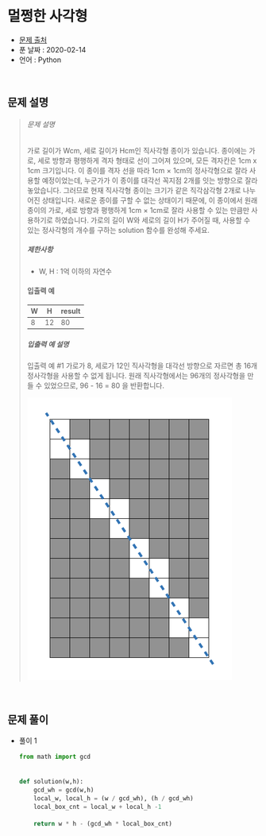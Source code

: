 # 멀쩡한 사각형

* [문제 출처](https://programmers.co.kr/learn/courses/30/lessons/42898?language=python3)
* 푼 날짜 : 2020-02-14
* 언어 : Python



<br>

## 문제 설명

> ###### 문제 설명
>
> 가로 길이가 Wcm, 세로 길이가 Hcm인 직사각형 종이가 있습니다. 종이에는 가로, 세로 방향과 평행하게 격자 형태로 선이 그어져 있으며, 모든 격자칸은 1cm x 1cm 크기입니다. 이 종이를 격자 선을 따라 1cm × 1cm의 정사각형으로 잘라 사용할 예정이었는데, 누군가가 이 종이를 대각선 꼭지점 2개를 잇는 방향으로 잘라 놓았습니다. 그러므로 현재 직사각형 종이는 크기가 같은 직각삼각형 2개로 나누어진 상태입니다. 새로운 종이를 구할 수 없는 상태이기 때문에, 이 종이에서 원래 종이의 가로, 세로 방향과 평행하게 1cm × 1cm로 잘라 사용할 수 있는 만큼만 사용하기로 하였습니다.
> 가로의 길이 W와 세로의 길이 H가 주어질 때, 사용할 수 있는 정사각형의 개수를 구하는 solution 함수를 완성해 주세요.
>
> ##### 제한사항
>
> - W, H : 1억 이하의 자연수
>
> #### 입출력 예
>
> | W    | H    | result |
>| ---- | ---- | ------ |
> | 8    | 12   | 80     |
> 
> ##### 입출력 예 설명
> 
>입출력 예 #1
> 가로가 8, 세로가 12인 직사각형을 대각선 방향으로 자르면 총 16개 정사각형을 사용할 수 없게 됩니다. 원래 직사각형에서는 96개의 정사각형을 만들 수 있었으므로, 96 - 16 = 80 을 반환합니다.
> 
> ![572957326.92.png](git_images/567420db-20f4-4064-afc3-af54c4a46016.png)

<br>

## 문제 풀이

* 풀이 1

  ```python
  from math import gcd
  
  
  def solution(w,h):
      gcd_wh = gcd(w,h)
      local_w, local_h = (w / gcd_wh), (h / gcd_wh)
      local_box_cnt = local_w + local_h -1
      
      return w * h - (gcd_wh * local_box_cnt)
  ```
  

<br>



